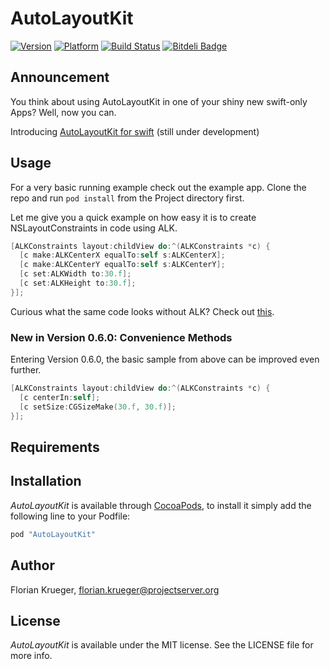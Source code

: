 # AutoLayoutKit

[![Version](https://cocoapod-badges.herokuapp.com/v/AutoLayoutKit/badge.png)](http://cocoadocs.org/docsets/AutoLayoutKit)
[![Platform](https://cocoapod-badges.herokuapp.com/p/AutoLayoutKit/badge.png)](http://cocoadocs.org/docsets/AutoLayoutKit)
[![Build Status](https://travis-ci.org/floriankrueger/AutoLayoutKit.png?branch=master)](https://travis-ci.org/floriankrueger/AutoLayoutKit)
[![Bitdeli Badge](https://d2weczhvl823v0.cloudfront.net/floriankrueger/autolayoutkit/trend.png)](https://bitdeli.com/free "Bitdeli Badge")

## Announcement

You think about using AutoLayoutKit in one of your shiny new swift-only Apps? Well, now you can.

Introducing [AutoLayoutKit for swift](https://github.com/floriankrueger/AutoLayoutKit_Swift) (still under development)

## Usage

For a very basic running example check out the example app. Clone the repo and run `pod install` from the Project directory first.

Let me give you a quick example on how easy it is to create NSLayoutConstraints in code using ALK.

```Objective-C
[ALKConstraints layout:childView do:^(ALKConstraints *c) {
  [c make:ALKCenterX equalTo:self s:ALKCenterX];
  [c make:ALKCenterY equalTo:self s:ALKCenterY];
  [c set:ALKWidth to:30.f];
  [c set:ALKHeight to:30.f];
}];
```

Curious what the same code looks without ALK? Check out [this](https://github.com/floriankrueger/AutoLayoutKit/wiki/Without-AutoLayoutKit).

### New in Version 0.6.0: Convenience Methods

Entering Version 0.6.0, the basic sample from above can be improved even further.

```Objective-C
[ALKConstraints layout:childView do:^(ALKConstraints *c) {
  [c centerIn:self];
  [c setSize:CGSizeMake(30.f, 30.f)];
}];
```

## Requirements

## Installation

*AutoLayoutKit* is available through [CocoaPods](http://cocoapods.org), to install
it simply add the following line to your Podfile:

```Ruby
pod "AutoLayoutKit"
```

## Author

Florian Krueger, florian.krueger@projectserver.org

## License

*AutoLayoutKit* is available under the MIT license. See the LICENSE file for more info.
